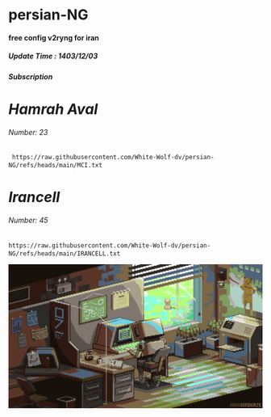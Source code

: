 # persian-NG

#### free config v2ryng for iran


<h5>Update Time : 1403/12/03</h5>

##### Subscription

  # *****Hamrah Aval*****

<h6>Number: 23 </h6>

     https://raw.githubusercontent.com/White-Wolf-dv/persian-NG/refs/heads/main/MCI.txt

# *****Irancell*****

<h6>Number: 45 </h6>

    https://raw.githubusercontent.com/White-Wolf-dv/persian-NG/refs/heads/main/IRANCELL.txt

<p align="center">
<img  src="https://github.com/White-Wolf-dv/White-Wolf-dv/blob/main/14.gif">
</p>
